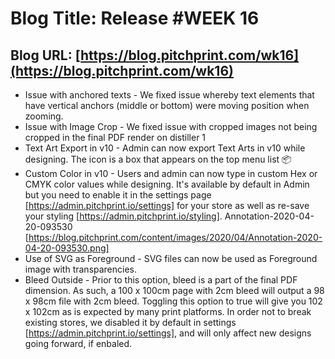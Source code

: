 # **Blog Title**: Release #WEEK 16

## **Blog URL**: [https://blog.pitchprint.com/wk16](https://blog.pitchprint.com/wk16)

 * Issue with anchored texts - We fixed issue whereby text elements that have vertical anchors (middle or bottom) were moving position when
   zooming.
 * Issue with Image Crop - We fixed issue with cropped images not being cropped in the final PDF render on distiller 1
 * Text Art Export in v10 - Admin can now export Text Arts in v10 while designing. The icon is a box that appears on the top menu list 📦
 * Custom Color in v10 - Users and admin can now type in custom Hex or CMYK color values while designing. It's available by default in Admin
   but you need to enable it in the settings page [https://admin.pitchprint.io/settings] for your store as well as re-save your styling
   [https://admin.pitchprint.io/styling].
   Annotation-2020-04-20-093530 [https://blog.pitchprint.com/content/images/2020/04/Annotation-2020-04-20-093530.png]
 * Use of SVG as Foreground - SVG files can now be used as Foreground image with transparencies.
 * Bleed Outside - Prior to this option, bleed is a part of the final PDF dimension. As such, a 100 x 100cm page with 2cm bleed will output
   a 98 x 98cm file with 2cm bleed.
   Toggling this option to true will give you 102 x 102cm as is expected by many print platforms. In order not to break existing stores, we
   disabled it by default in settings [https://admin.pitchprint.io/settings], and will only affect new designs going forward, if enbaled.

